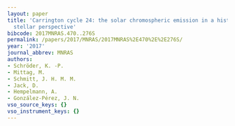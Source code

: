 ```yaml
---
layout: paper
title: 'Carrington cycle 24: the solar chromospheric emission in a historical and
  stellar perspective'
bibcode: 2017MNRAS.470..276S
permalink: /papers/2017/MNRAS/2017MNRAS%2E470%2E%2E276S/
year: '2017'
journal_abbrev: MNRAS
authors:
- Schröder, K. -P.
- Mittag, M.
- Schmitt, J. H. M. M.
- Jack, D.
- Hempelmann, A.
- González-Pérez, J. N.
vso_source_keys: {}
vso_instrument_keys: {}
---
```


